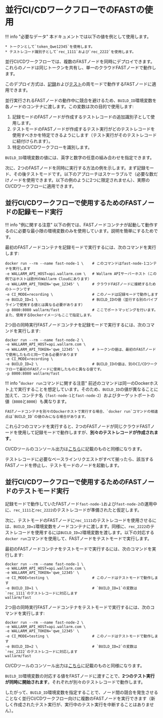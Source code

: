 [doc-ci-recording]:             ci-mode-recording.md
[doc-ci-recording-example]:     ci-mode-recording.md#deployment-of-a-fast-node-in-recording-mode
[doc-ci-testing]:               ci-mode-testing.md
[doc-ci-testing-example]:       ci-mode-testing.md#deployment-of-a-fast-node-in-the-testing-mode

# 並行CI/CDワークフローでのFASTの使用

!!! info "必要なデータ" 
    本ドキュメントでは以下の値を例として使用します。

    * トークンとして`token_Qwe12345`を使用します。
    * テストレコード識別子として`rec_1111`および`rec_2222`を使用します。

並行CI/CDワークフローでは、複数のFASTノードを同時にデプロイできます。これらのノードは同じトークンを共有し、単一のクラウドFASTノードで動作します。

このデプロイ方式は、[記録][doc-ci-recording]および[テスト][doc-ci-testing]の両モードで動作するFASTノードに適用できます。

並行実行されるFASTノードの動作中に競合を避けるため、`BUILD_ID`環境変数を各ノードのコンテナに渡します。この変数は次の目的で使用します:
1.  記録モードのFASTノードが作成するテストレコードの追加識別子として使用します。
2.  テストモードのFASTノードが作成するテスト実行がどのテストレコードを使用すべきかを特定できるようにします（テスト実行がそのテストレコードに紐付けられます）。
3.  特定のCI/CDワークフローを識別します。

`BUILD_ID`環境変数の値には、英字と数字の任意の組み合わせを指定できます。

次に、2つのFASTノードを同時に実行する方法の例を示します。まず記録モード、その後テストモードです。以下のアプローチはスケーラブルで（必要な数だけノードを使用できます。以下の例のように2つに限定されません）、実際のCI/CDワークフローに適用できます。


## 並行CI/CDワークフローで使用するためのFASTノードの記録モード実行

!!! info "例に関する注意"
    以下の例では、FASTノードコンテナが起動して動作するのに必要な最小限の環境変数のみを使用しています。説明を簡単にするためです。 

最初のFASTノードコンテナを記録モードで実行するには、次のコマンドを実行します:

```
docker run --rm --name fast-node-1 \    # このコマンドはfast-node-1コンテナを実行します
-e WALLARM_API_HOST=api.wallarm.com \   # Wallarm APIサーバーホスト（この例ではホストは欧州のWallarm Cloudにあります）
-e WALLARM_API_TOKEN='qwe_12345' \      # クラウドFASTノードに接続するためのトークンです
-e CI_MODE=recording \                  # このノードは記録モードで動作します
-e BUILD_ID=1 \                         # BUILD_IDの値（並行する別のパイプラインで使用する値とは異なる必要があります）
-p 8080:8080 wallarm/fast               # ここでポートマッピングを行います。また、使用するDockerイメージもここで指定します。
```

2つ目の同時実行FASTノードコンテナを記録モードで実行するには、次のコマンドを実行します:

```
docker run --rm --name fast-node-2 \
-e WALLARM_API_HOST=api.wallarm.com \
-e WALLARM_API_TOKEN='qwe_12345' \      # トークンの値は、最初のFASTノードで使用したものと同一である必要があります
-e CI_MODE=recording \
-e BUILD_ID=2 \                         # BUILD_IDの値は、別のCI/CDワークフローで最初のFASTノードに使用したものと異なる値です。
-p 8000:8080 wallarm/fast
```

!!! info "`docker run`コマンドに関する注意"
    前述のコマンドは同一のDockerホスト上で実行することを想定しています。そのため、`BUILD_ID`の値が異なることに加えて、コンテナ名（`fast-node-1`と`fast-node-2`）およびターゲットポートの値（`8080`と`8000`）も異なります。
    
    FASTノードコンテナを別々のDockerホストで実行する場合、`docker run`コマンドの相違点は`BUILD_ID`の値のみになる場合があります。

これら2つのコマンドを実行すると、2つのFASTノードが同じクラウドFASTノードを使用して記録モードで動作しますが、**別々のテストレコードが作成されます**。

CI/CDツールのコンソール出力は[こちら][doc-ci-recording-example]に記載のものと同様になります。

テストレコードに必要なベースラインリクエストがすべて揃ったら、該当するFASTノードを停止し、テストモードのノードを起動します。

## 並行CI/CDワークフローで使用するためのFASTノードのテストモード実行

記録モードで動作していたFASTノード`fast-node-1`および`fast-node-2`の運用中に、`rec_1111`と`rec_2222`のテストレコードが準備されたと仮定します。  

次に、テストモードのFASTノードに`rec_1111`のテストレコードを使用させるには、`BUILD_ID=1`環境変数をノードコンテナに渡します。同様に、`rec_2222`のテストレコードを使用するには`BUILD_ID=2`環境変数を渡します。以下の対応する`docker run`コマンドを使用して、FASTノードをテストモードで実行します。

最初のFASTノードコンテナをテストモードで実行するには、次のコマンドを実行します:

```
docker run --rm --name fast-node-1 \
-e WALLARM_API_HOST=api.wallarm.com \
-e WALLARM_API_TOKEN='qwe_12345' \
-e CI_MODE=testing \                    # このノードはテストモードで動作します
-e BUILD_ID=1 \                         # `BUILD_ID=1`の変数は`rec_1111`のテストレコードに対応します
wallarm/fast
```

2つ目の同時実行FASTノードコンテナをテストモードで実行するには、次のコマンドを実行します:

```
docker run --rm --name fast-node-2 \
-e WALLARM_API_HOST=api.wallarm.com \
-e WALLARM_API_TOKEN='qwe_12345' \
-e CI_MODE=testing \                    # このノードはテストモードで動作します
-e BUILD_ID=2 \                         # `BUILD_ID=2`の変数は`rec_2222`のテストレコードに対応します
wallarm/fast
```

CI/CDツールのコンソール出力は[こちら][doc-ci-testing-example]に記載のものと同様になります。

`BUILD_ID`環境変数の対応する値をFASTノードに渡すことで、**2つのテスト実行が同時に開始されます**。それぞれが別々のテストレコードで動作します。

したがって、`BUILD_ID`環境変数を指定することで、ノード間の競合を発生させることなく並行CI/CDワークフロー向けに複数のFASTノードを実行できます（新しく作成されたテスト実行が、実行中のテスト実行を中断することはありません）。